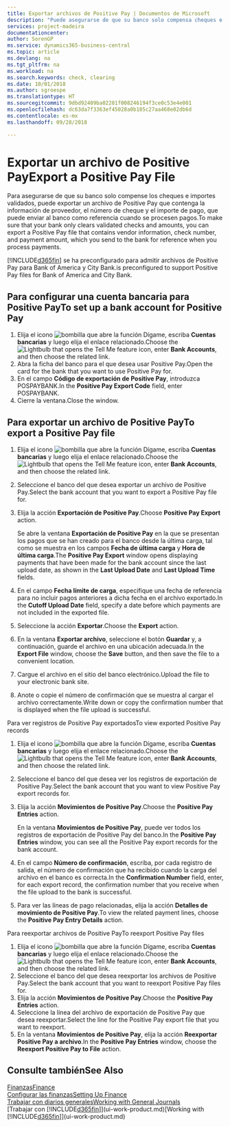 ```yaml
---
title: Exportar archivos de Positive Pay | Documentos de Microsoft
description: "Puede asegurarse de que su banco solo compensa cheques e importes validados mediante la exportación un archivo de Positive Pay que contenga la información de proveedor y pago."
services: project-madeira
documentationcenter: 
author: SorenGP
ms.service: dynamics365-business-central
ms.topic: article
ms.devlang: na
ms.tgt_pltfrm: na
ms.workload: na
ms.search.keywords: check, clearing
ms.date: 10/01/2018
ms.author: sgroespe
ms.translationtype: HT
ms.sourcegitcommit: 9dbd92409ba02281f008246194f3ce0c53e4e001
ms.openlocfilehash: dc63da7f3363ef45028a0b185c27aa468e02db6d
ms.contentlocale: es-mx
ms.lasthandoff: 09/28/2018

---
```

# <a name="export-a-positive-pay-file"></a><span data-ttu-id="7d39a-103">Exportar un archivo de Positive Pay</span><span class="sxs-lookup"><span data-stu-id="7d39a-103">Export a Positive Pay File</span></span>
<span data-ttu-id="7d39a-104">Para asegurarse de que su banco solo compense los cheques e importes validados, puede exportar un archivo de Positive Pay que contenga la información de proveedor, el número de cheque y el importe de pago, que puede enviar al banco como referencia cuando se procesen pagos.</span><span class="sxs-lookup"><span data-stu-id="7d39a-104">To make sure that your bank only clears validated checks and amounts, you can export a Positive Pay file that contains vendor information, check number, and payment amount, which you send to the bank for reference when you process payments.</span></span>

[!INCLUDE[d365fin](includes/d365fin_md.md)] <span data-ttu-id="7d39a-105">se ha preconfigurado para admitir archivos de Positive Pay para Bank of America y City Bank.</span><span class="sxs-lookup"><span data-stu-id="7d39a-105">is preconfigured to support Positive Pay files for Bank of America and City Bank.</span></span>

## <a name="to-set-up-a-bank-account-for-positive-pay"></a><span data-ttu-id="7d39a-106">Para configurar una cuenta bancaria para Positive Pay</span><span class="sxs-lookup"><span data-stu-id="7d39a-106">To set up a bank account for Positive Pay</span></span>
1. <span data-ttu-id="7d39a-107">Elija el icono ![bombilla que abre la función Dígame](media/ui-search/search_small.png "Dígame que desea hacer"), escriba **Cuentas bancarias** y luego elija el enlace relacionado.</span><span class="sxs-lookup"><span data-stu-id="7d39a-107">Choose the ![Lightbulb that opens the Tell Me feature](media/ui-search/search_small.png "Tell me what you want to do") icon, enter **Bank Accounts**, and then choose the related link.</span></span>
2. <span data-ttu-id="7d39a-108">Abra la ficha del banco para el que desea usar Positive Pay.</span><span class="sxs-lookup"><span data-stu-id="7d39a-108">Open the card for the bank that you want to use Positive Pay for.</span></span>
3. <span data-ttu-id="7d39a-109">En el campo **Código de exportación de Positive Pay**, introduzca POSPAYBANK.</span><span class="sxs-lookup"><span data-stu-id="7d39a-109">In the **Positive Pay Export Code** field, enter POSPAYBANK.</span></span>
4. <span data-ttu-id="7d39a-110">Cierre la ventana.</span><span class="sxs-lookup"><span data-stu-id="7d39a-110">Close the window.</span></span>

## <a name="to-export-a-positive-pay-file"></a><span data-ttu-id="7d39a-111">Para exportar un archivo de Positive Pay</span><span class="sxs-lookup"><span data-stu-id="7d39a-111">To export a Positive Pay file</span></span>
1. <span data-ttu-id="7d39a-112">Elija el icono ![bombilla que abre la función Dígame](media/ui-search/search_small.png "Dígame que desea hacer"), escriba **Cuentas bancarias** y luego elija el enlace relacionado.</span><span class="sxs-lookup"><span data-stu-id="7d39a-112">Choose the ![Lightbulb that opens the Tell Me feature](media/ui-search/search_small.png "Tell me what you want to do") icon, enter **Bank Accounts**, and then choose the related link.</span></span>
2. <span data-ttu-id="7d39a-113">Seleccione el banco del que desea exportar un archivo de Positive Pay.</span><span class="sxs-lookup"><span data-stu-id="7d39a-113">Select the bank account that you want to export a Positive Pay file for.</span></span>
3. <span data-ttu-id="7d39a-114">Elija la acción **Exportación de Positive Pay**.</span><span class="sxs-lookup"><span data-stu-id="7d39a-114">Choose **Positive Pay Export** action.</span></span>

    <span data-ttu-id="7d39a-115">Se abre la ventana **Exportación de Positive Pay** en la que se presentan los pagos que se han creado para el banco desde la última carga, tal como se muestra en los campos **Fecha de última carga** y **Hora de última carga**.</span><span class="sxs-lookup"><span data-stu-id="7d39a-115">The **Positive Pay Export** window opens displaying payments that have been made for the bank account since the last upload date, as shown in the **Last Upload Date** and **Last Upload Time** fields.</span></span>
4. <span data-ttu-id="7d39a-116">En el campo **Fecha límite de carga**, especifique una fecha de referencia para no incluir pagos anteriores a dicha fecha en el archivo exportado.</span><span class="sxs-lookup"><span data-stu-id="7d39a-116">In the **Cutoff Upload Date** field, specify a date before which payments are not included in the exported file.</span></span>
5. <span data-ttu-id="7d39a-117">Seleccione la acción **Exportar**.</span><span class="sxs-lookup"><span data-stu-id="7d39a-117">Choose the **Export** action.</span></span>
6. <span data-ttu-id="7d39a-118">En la ventana **Exportar archivo**, seleccione el botón **Guardar** y, a continuación, guarde el archivo en una ubicación adecuada.</span><span class="sxs-lookup"><span data-stu-id="7d39a-118">In the **Export File** window, choose the **Save** button, and then save the file to a convenient location.</span></span>
7. <span data-ttu-id="7d39a-119">Cargue el archivo en el sitio del banco electrónico.</span><span class="sxs-lookup"><span data-stu-id="7d39a-119">Upload the file to your electronic bank site.</span></span>
8. <span data-ttu-id="7d39a-120">Anote o copie el número de confirmación que se muestra al cargar el archivo correctamente.</span><span class="sxs-lookup"><span data-stu-id="7d39a-120">Write down or copy the confirmation number that is displayed when the file upload is successful.</span></span>

<span data-ttu-id="7d39a-121">Para ver registros de Positive Pay exportados</span><span class="sxs-lookup"><span data-stu-id="7d39a-121">To view exported Positive Pay records</span></span>

1. <span data-ttu-id="7d39a-122">Elija el icono ![bombilla que abre la función Dígame](media/ui-search/search_small.png "Dígame que desea hacer"), escriba **Cuentas bancarias** y luego elija el enlace relacionado.</span><span class="sxs-lookup"><span data-stu-id="7d39a-122">Choose the ![Lightbulb that opens the Tell Me feature](media/ui-search/search_small.png "Tell me what you want to do") icon, enter **Bank Accounts**, and then choose the related link.</span></span>
2. <span data-ttu-id="7d39a-123">Seleccione el banco del que desea ver los registros de exportación de Positive Pay.</span><span class="sxs-lookup"><span data-stu-id="7d39a-123">Select the bank account that you want to view Positive Pay export records for.</span></span>
3. <span data-ttu-id="7d39a-124">Elija la acción **Movimientos de Positive Pay**.</span><span class="sxs-lookup"><span data-stu-id="7d39a-124">Choose the **Positive Pay Entries** action.</span></span>

    <span data-ttu-id="7d39a-125">En la ventana **Movimientos de Positive Pay**, puede ver todos los registros de exportación de Positive Pay del banco.</span><span class="sxs-lookup"><span data-stu-id="7d39a-125">In the **Positive Pay Entries** window, you can see all the Positive Pay export records for the bank account.</span></span>
4. <span data-ttu-id="7d39a-126">En el campo **Número de confirmación**, escriba, por cada registro de salida, el número de confirmación que ha recibido cuando la carga del archivo en el banco es correcta.</span><span class="sxs-lookup"><span data-stu-id="7d39a-126">In the **Confirmation Number** field, enter, for each export record, the confirmation number that you receive when the file upload to the bank is successful.</span></span>
5. <span data-ttu-id="7d39a-127">Para ver las líneas de pago relacionadas, elija la acción **Detalles de movimiento de Positive Pay**.</span><span class="sxs-lookup"><span data-stu-id="7d39a-127">To view the related payment lines, choose the **Positive Pay Entry Details** action.</span></span>

<span data-ttu-id="7d39a-128">Para reexportar archivos de Positive Pay</span><span class="sxs-lookup"><span data-stu-id="7d39a-128">To reexport Positive Pay files</span></span>

1. <span data-ttu-id="7d39a-129">Elija el icono ![bombilla que abre la función Dígame](media/ui-search/search_small.png "Dígame que desea hacer"), escriba **Cuentas bancarias** y luego elija el enlace relacionado.</span><span class="sxs-lookup"><span data-stu-id="7d39a-129">Choose the ![Lightbulb that opens the Tell Me feature](media/ui-search/search_small.png "Tell me what you want to do") icon, enter **Bank Accounts**, and then choose the related link.</span></span>
2. <span data-ttu-id="7d39a-130">Seleccione el banco del que desea reexportar los archivos de Positive Pay.</span><span class="sxs-lookup"><span data-stu-id="7d39a-130">Select the bank account that you want to reexport Positive Pay files for.</span></span>
3. <span data-ttu-id="7d39a-131">Elija la acción **Movimientos de Positive Pay**.</span><span class="sxs-lookup"><span data-stu-id="7d39a-131">Choose the **Positive Pay Entries** action.</span></span>
4. <span data-ttu-id="7d39a-132">Seleccione la línea del archivo de exportación de Positive Pay que desea reexportar.</span><span class="sxs-lookup"><span data-stu-id="7d39a-132">Select the line for the Positive Pay export file that you want to reexport.</span></span>
5. <span data-ttu-id="7d39a-133">En la ventana **Movimientos de Positive Pay**, elija la acción **Reexportar Positive Pay a archivo**.</span><span class="sxs-lookup"><span data-stu-id="7d39a-133">In the **Positive Pay Entries** window, choose the **Reexport Positive Pay to File** action.</span></span>

## <a name="see-also"></a><span data-ttu-id="7d39a-134">Consulte también</span><span class="sxs-lookup"><span data-stu-id="7d39a-134">See Also</span></span>
[<span data-ttu-id="7d39a-135">Finanzas</span><span class="sxs-lookup"><span data-stu-id="7d39a-135">Finance</span></span>](finance.md)  
[<span data-ttu-id="7d39a-136">Configurar las finanzas</span><span class="sxs-lookup"><span data-stu-id="7d39a-136">Setting Up Finance</span></span>](finance-setup-finance.md)  
[<span data-ttu-id="7d39a-137">Trabajar con diarios generales</span><span class="sxs-lookup"><span data-stu-id="7d39a-137">Working with General Journals</span></span>](ui-work-general-journals.md)  
<span data-ttu-id="7d39a-138">[Trabajar con [!INCLUDE[d365fin](includes/d365fin_md.md)]](ui-work-product.md)</span><span class="sxs-lookup"><span data-stu-id="7d39a-138">[Working with [!INCLUDE[d365fin](includes/d365fin_md.md)]](ui-work-product.md)</span></span>


